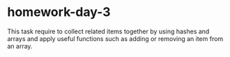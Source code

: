 # homework-day-3

This task require to collect related items together by using hashes and arrays and apply useful functions such as 
adding or removing an item from an array. 


